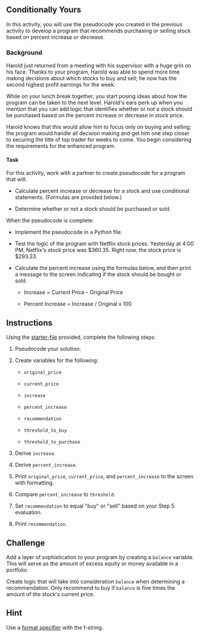 ## Conditionally Yours

In this activity, you will use the pseudocode you created in the previous activity to develop a program that recommends purchasing or selling stock based on percent increase or decrease.

### Background

Harold just returned from a meeting with his supervisor with a huge grin on his face. Thanks to your program, Harold was able to spend more time making decisions about which stocks to buy and sell; he now has the second highest profit earnings for the week. 

While on your lunch break together, you start posing ideas about how the program can be taken to the next level. Harold's ears perk up when you mention that you can add logic that identifies whether or not a stock should be purchased based on the percent increase or decrease in stock price. 

Harold knows that this would allow him to focus only on buying and selling; the program would handle all decision making and get him one step closer to securing the title of top trader for weeks to come. You begin considering the requirements for the enhanced program.

#### Task

For this activity, work with a partner to create pseudocode for a program that will:

* Calculate percent increase or decrease for a stock and use conditional statements. (Formulas are provided below.)

* Determine whether or not a stock should be purchased or sold.

When the pseudocode is complete: 

* Implement the pseudocode in a Python file. 

* Test the logic of the program with Netflix stock prices. Yesterday at 4:00 PM, Netflix's stock price was $360.35. Right now, the stock price is $293.33. 

* Calculate the percent increase using the formulas below, and then print a message to the screen indicating if the stock should be bought or sold.

    * Increase = Current Price - Original Price

    * Percent Increase = Increase / Original x 100

## Instructions

Using the [starter-file](Unsolved/conditionally_yours.py) provided, complete the following steps:

1. Pseudocode your solution. 

2. Create variables for the following: 
 
    * `original_price`

    * `current_price`

    * `increase`

    * `percent_increase`

    * `recommendation`

    * `threshold_to_buy`

    * `threshold_to_purchase`

3. Derive `increase`. 

4. Derive `percent_increase`. 

5. Print `original_price`, `current_price`, and `percent_increase` to the screen with formatting. 

6. Compare `percent_increase` to `threshold`. 

7. Set `recommendation` to equal "buy" or "sell" based on your Step 5 evaluation. 

8. Print `recommendation`. 

## Challenge

Add a layer of sophistication to your program by creating a `balance` variable. This will serve as the amount of excess equity or money available in a portfolio. 

Create logic that will take into consideration `balance` when determining a recommendation. Only recommend to buy if `balance` is five times the amount of the stock's current price.

## Hint

Use a [format specifier](https://www.python.org/dev/peps/pep-0498/#format-specifiers) with the f-string.
